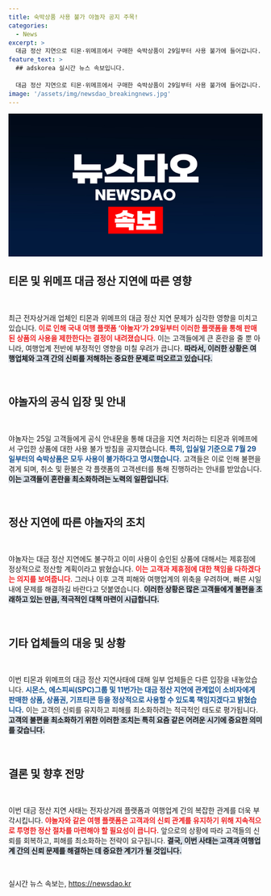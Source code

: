 ```yaml
---
title: 숙박상품 사용 불가 야놀자 공지 주목!
categories:
  - News
excerpt: >
  대금 정산 지연으로 티몬·위메프에서 구매한 숙박상품이 29일부터 사용 불가에 들어갑니다. 피해 확산을 막기 위한 야놀자의 조치와 여행업계의 우려가 커지고 있습니다. 클릭해서 더 자세한 내용을 확인하세요!
feature_text: >
  ## adskorea 실시간 뉴스 속보입니다.

  대금 정산 지연으로 티몬·위메프에서 구매한 숙박상품이 29일부터 사용 불가에 들어갑니다. 피해 확산을 막기 위한 야놀자의 조치와 여행업계의 우려가 커지고 있습니다. 클릭해서 더 자세한 내용을 확인하세요!
image: '/assets/img/newsdao_breakingnews.jpg'
---
```


<p><img src="/assets/img/newsdao_breakingnews.jpg" alt="adskorea 속보" /></p>

<h2 data-ke-size="size26">티몬 및 위메프 대금 정산 지연에 따른 영향</h2>

<p data-ke-size="size16">&nbsp;</p>

<p>최근 전자상거래 업체인 티몬과 위메프의 대금 정산 지연 문제가 심각한 영향을 미치고 있습니다. <b><span style="color: #ee2323;">이로 인해 국내 여행 플랫폼 ‘야놀자’가 29일부터 이러한 플랫폼을 통해 판매된 상품의 사용을 제한한다는 결정이 내려졌습니다.</span></b> 이는 고객들에게 큰 혼란을 줄 뿐 아니라, 여행업계 전반에 부정적인 영향을 미칠 우려가 큽니다. <b><span style="background-color: #21538527;">따라서, 이러한 상황은 여행업체와 고객 간의 신뢰를 저해하는 중요한 문제로 떠오르고 있습니다.</span></b> </p>

<p data-ke-size="size16">&nbsp;</p>

<h2 data-ke-size="size26">야놀자의 공식 입장 및 안내</h2>

<p data-ke-size="size16">&nbsp;</p>

<p>야놀자는 25일 고객들에게 공식 안내문을 통해 대금을 지연 처리하는 티몬과 위메프에서 구입한 상품에 대한 사용 불가 방침을 공지했습니다. <b><span style="color: #1a5490;">특히, 입실일 기준으로 7월 29일부터의 숙박상품은 모두 사용이 불가하다고 명시했습니다.</span></b> 고객들은 이로 인해 불편을 겪게 되며, 취소 및 환불은 각 플랫폼의 고객센터를 통해 진행하라는 안내를 받았습니다. <b><span style="background-color: #21538527;">이는 고객들이 혼란을 최소화하려는 노력의 일환입니다.</span></b> </p>

<p data-ke-size="size16">&nbsp;</p>

<h2 data-ke-size="size26">정산 지연에 따른 야놀자의 조치</h2>

<p data-ke-size="size16">&nbsp;</p>

<p>야놀자는 대금 정산 지연에도 불구하고 이미 사용이 승인된 상품에 대해서는 제휴점에 정상적으로 정산할 계획이라고 밝혔습니다. <b><span style="color: #ee2323;">이는 고객과 제휴점에 대한 책임을 다하겠다는 의지를 보여줍니다.</span></b> 그러나 이후 고객 피해와 여행업계의 위축을 우려하며, 빠른 시일 내에 문제를 해결하길 바란다고 덧붙였습니다. <b><span style="background-color: #21538527;">이러한 상황은 많은 고객들에게 불편을 초래하고 있는 만큼, 적극적인 대책 마련이 시급합니다.</span></b></p>

<p data-ke-size="size16">&nbsp;</p>

<h2 data-ke-size="size26">기타 업체들의 대응 및 상황</h2>

<p data-ke-size="size16">&nbsp;</p>

<p>이번 티몬과 위메프의 대금 정산 지연사태에 대해 일부 업체들은 다른 입장을 내놓았습니다. <b><span style="color: #1a5490;">시몬스, 에스피씨(SPC)그룹 및 11번가는 대금 정산 지연에 관계없이 소비자에게 판매한 상품, 상품권, 기프티콘 등을 정상적으로 사용할 수 있도록 책임지겠다고 밝혔습니다.</span></b> 이는 고객의 신뢰를 유지하고 피해를 최소화하려는 적극적인 태도로 평가됩니다. <b><span style="background-color: #21538527;">고객의 불편을 최소화하기 위한 이러한 조치는 특히 요즘 같은 어려운 시기에 중요한 의미를 갖습니다.</span></b></p>

<p data-ke-size="size16">&nbsp;</p>

<h2 data-ke-size="size26">결론 및 향후 전망</h2>

<p data-ke-size="size16">&nbsp;</p>

<p>이번 대금 정산 지연 사태는 전자상거래 플랫폼과 여행업계 간의 복잡한 관계를 더욱 부각시킵니다. <b><span style="color: #ee2323;">야놀자와 같은 여행 플랫폼은 고객과의 신뢰 관계를 유지하기 위해 지속적으로 투명한 정산 절차를 마련해야 할 필요성이 큽니다.</span></b> 앞으로의 상황에 따라 고객들의 신뢰를 회복하고, 피해를 최소화하는 전략이 요구됩니다. <b><span style="background-color: #21538527;">결국, 이번 사태는 고객과 여행업계 간의 신뢰 문제를 해결하는 데 중요한 계기가 될 것입니다.</span></b> </p>

<p data-ke-size="size16">&nbsp;</p>
실시간 뉴스 속보는, <a href="https://newsdao.kr" rel="dofollow">https://newsdao.kr</a>


